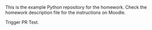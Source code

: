 This is the example Python repository for the homework.
Check the homework description file for the instructions on Moodle.



Trigger PR Test.

